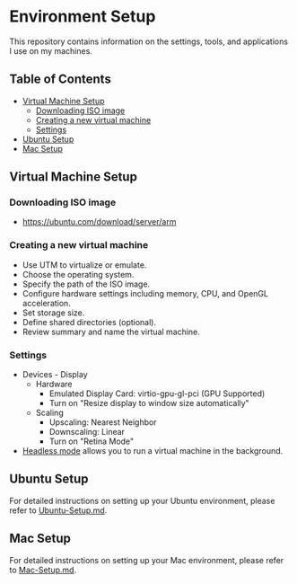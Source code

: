 # Environment Setup <!-- omit in toc -->

This repository contains information on the settings, tools, and applications I use on my machines.

## Table of Contents <!-- omit in toc -->

- [Virtual Machine Setup](#virtual-machine-setup)
  - [Downloading ISO image](#downloading-iso-image)
  - [Creating a new virtual machine](#creating-a-new-virtual-machine)
  - [Settings](#settings)
- [Ubuntu Setup](#ubuntu-setup)
- [Mac Setup](#mac-setup)

## Virtual Machine Setup

### Downloading ISO image

- <https://ubuntu.com/download/server/arm>

### Creating a new virtual machine

- Use UTM to virtualize or emulate.
- Choose the operating system.
- Specify the path of the ISO image.
- Configure hardware settings including memory, CPU, and OpenGL acceleration.
- Set storage size.
- Define shared directories (optional).
- Review summary and name the virtual machine.

### Settings

- Devices - Display
  - Hardware
    - Emulated Display Card: virtio-gpu-gl-pci (GPU Supported)
    - Turn on "Resize display to window size automatically"
  - Scaling
    - Upscaling: Nearest Neighbor
    - Downscaling: Linear
    - Turn on "Retina Mode"
- [Headless mode](https://docs.getutm.app/advanced/headless/#:~:text=Headless%20mode%20allows%20you%20to,Built%2Din%20Terminal%E2%80%9D%20mode.) allows you to run a virtual machine in the background.

## Ubuntu Setup

For detailed instructions on setting up your Ubuntu environment, please refer to [Ubuntu-Setup.md](docs/Ubuntu-Setup.md).

## Mac Setup

For detailed instructions on setting up your Mac environment, please refer to [Mac-Setup.md](docs/Mac-Setup.md).
